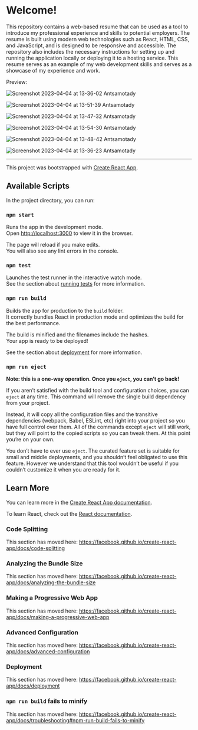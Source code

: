 # Welcome!

  This repository contains a web-based resume that can be used as a tool to introduce my professional experience and skills to potential employers. The resume is built using modern web technologies such as React, HTML, CSS, and JavaScript, and is designed to be responsive and accessible. 
The repository also includes the necessary instructions for setting up and running the application locally or deploying it to a hosting service. This resume serves as an example of my web development skills and serves as a showcase of my experience and work.

Preview:

![Screenshot 2023-04-04 at 13-36-02 Antsamotady](https://user-images.githubusercontent.com/24730063/229769056-9825a8c0-46b5-4532-aa65-1172f95979b5.png)

![Screenshot 2023-04-04 at 13-51-39 Antsamotady](https://user-images.githubusercontent.com/24730063/229770284-3b20d47a-8daf-4c1c-a9a4-b4b838cf17c9.png)


![Screenshot 2023-04-04 at 13-47-32 Antsamotady](https://user-images.githubusercontent.com/24730063/229769075-a2658083-8da9-4e57-8e0a-2c283b91a64e.png)

![Screenshot 2023-04-04 at 13-54-30 Antsamotady](https://user-images.githubusercontent.com/24730063/229770785-2d50e9e5-2554-47f4-8af5-38b1940237c5.png)


![Screenshot 2023-04-04 at 13-48-42 Antsamotady](https://user-images.githubusercontent.com/24730063/229769274-61e46ffc-f9c4-4ef0-a8a7-c3d1d526ad7b.png)

![Screenshot 2023-04-04 at 13-36-23 Antsamotady](https://user-images.githubusercontent.com/24730063/229769140-27f59927-4b72-4363-97a3-05c973925814.png)



---

This project was bootstrapped with [Create React App](https://github.com/facebook/create-react-app).

## Available Scripts

In the project directory, you can run:

### `npm start`

Runs the app in the development mode.<br />
Open [http://localhost:3000](http://localhost:3000) to view it in the browser.

The page will reload if you make edits.<br />
You will also see any lint errors in the console.

### `npm test`

Launches the test runner in the interactive watch mode.<br />
See the section about [running tests](https://facebook.github.io/create-react-app/docs/running-tests) for more information.

### `npm run build`

Builds the app for production to the `build` folder.<br />
It correctly bundles React in production mode and optimizes the build for the best performance.

The build is minified and the filenames include the hashes.<br />
Your app is ready to be deployed!

See the section about [deployment](https://facebook.github.io/create-react-app/docs/deployment) for more information.

### `npm run eject`

**Note: this is a one-way operation. Once you `eject`, you can’t go back!**

If you aren’t satisfied with the build tool and configuration choices, you can `eject` at any time. This command will remove the single build dependency from your project.

Instead, it will copy all the configuration files and the transitive dependencies (webpack, Babel, ESLint, etc) right into your project so you have full control over them. All of the commands except `eject` will still work, but they will point to the copied scripts so you can tweak them. At this point you’re on your own.

You don’t have to ever use `eject`. The curated feature set is suitable for small and middle deployments, and you shouldn’t feel obligated to use this feature. However we understand that this tool wouldn’t be useful if you couldn’t customize it when you are ready for it.

## Learn More

You can learn more in the [Create React App documentation](https://facebook.github.io/create-react-app/docs/getting-started).

To learn React, check out the [React documentation](https://reactjs.org/).

### Code Splitting

This section has moved here: https://facebook.github.io/create-react-app/docs/code-splitting

### Analyzing the Bundle Size

This section has moved here: https://facebook.github.io/create-react-app/docs/analyzing-the-bundle-size

### Making a Progressive Web App

This section has moved here: https://facebook.github.io/create-react-app/docs/making-a-progressive-web-app

### Advanced Configuration

This section has moved here: https://facebook.github.io/create-react-app/docs/advanced-configuration

### Deployment

This section has moved here: https://facebook.github.io/create-react-app/docs/deployment

### `npm run build` fails to minify

This section has moved here: https://facebook.github.io/create-react-app/docs/troubleshooting#npm-run-build-fails-to-minify
